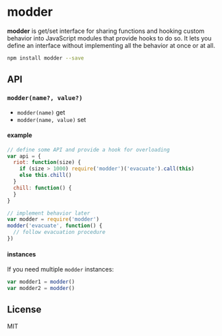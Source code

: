 # modder
<b>modder</b> is get/set interface for sharing functions and hooking custom behavior into JavaScript modules that provide hooks to do so. It lets you define an interface without implementing all the behavior at once or at all.

```sh
npm install modder --save
```

## API

### `modder(name?, value?)`
- `modder(name)` get
- `modder(name, value)` set

#### example

```js
// define some API and provide a hook for overloading
var api = {
  riot: function(size) {
    if (size > 1000) require('modder')('evacuate').call(this)
    else this.chill()
  }
  chill: function() {
  }
}

// implement behavior later
var modder = require('modder')
modder('evacuate', function() {
  // follow evacuation procedure
})
```

#### instances

If you need multiple `modder` instances:

```js
var modder1 = modder()
var modder2 = modder()
```

## License
MIT